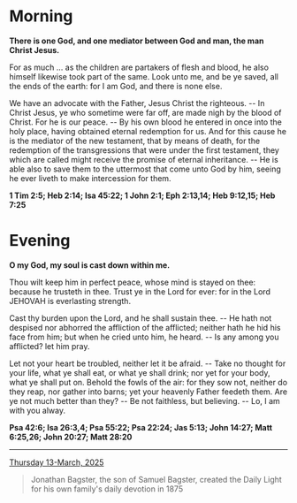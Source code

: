 # Morning

**There is one God, and one mediator between God and man, the man Christ Jesus.**
 
For as much ... as the children are partakers of flesh and blood, he also himself likewise took part of the same. Look unto me, and be ye saved, all the ends of the earth: for I am God, and there is none else.
 
We have an advocate with the Father, Jesus Christ the righteous. -- In Christ Jesus, ye who sometime were far off, are made nigh by the blood of Christ. For he is our peace. -- By his own blood he entered in once into the holy place, having obtained eternal redemption for us. And for this cause he is the mediator of the new testament, that by means of death, for the redemption of the transgressions that were under the first testament, they which are called might receive the promise of eternal inheritance. -- He is able also to save them to the uttermost that come unto God by him, seeing he ever liveth to make intercession for them.  

**1 Tim 2:5; Heb 2:14; Isa 45:22; 1 John 2:1; Eph 2:13,14; Heb 9:12,15; Heb 7:25**

# Evening

**O my God, my soul is cast down within me.**
 
Thou wilt keep him in perfect peace, whose mind is stayed on thee: because he trusteth in thee. Trust ye in the Lord for ever: for in the Lord JEHOVAH is everlasting strength.
 
Cast thy burden upon the Lord, and he shall sustain thee. -- He hath not despised nor abhorred the affliction of the afflicted; neither hath he hid his face from him; but when he cried unto him, he heard. -- Is any among you afflicted? let him pray.
 
Let not your heart be troubled, neither let it be afraid. -- Take no thought for your life, what ye shall eat, or what ye shall drink; nor yet for your body, what ye shall put on. Behold the fowls of the air: for they sow not, neither do they reap, nor gather into barns; yet your heavenly Father feedeth them. Are ye not much better than they? -- Be not faithless, but believing. -- Lo, I am with you alway.  

**Psa 42:6; Isa 26:3,4; Psa 55:22; Psa 22:24; Jas 5:13; John 14:27; Matt 6:25,26; John 20:27; Matt 28:20**

---

[Thursday 13-March, 2025](https://t.me/s/daily_light)

> Jonathan Bagster, the son of Samuel Bagster, created the Daily Light for his own family's daily devotion in 1875

